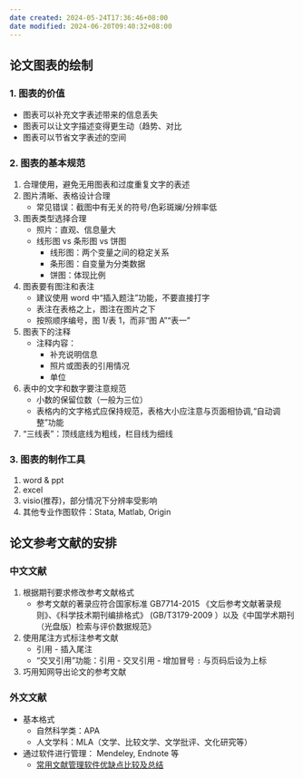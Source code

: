 ```yaml
---
date created: 2024-05-24T17:36:46+08:00
date modified: 2024-06-20T09:40:32+08:00
---
```


## 论文图表的绘制

### 1. 图表的价值

- 图表可以补充文字表述带来的信息丢失
- 图表可以让文字描述变得更生动（趋势、对比
- 图表可以节省文字表述的空间

### 2. 图表的基本规范

1. 合理使用，避免无用图表和过度重复文字的表述
2. 图片清晰、表格设计合理
	- 常见错误：截图中有无关的符号/色彩斑斓/分辨率低
3. 图表类型选择合理
	- 照片：直观、信息量大
	- 线形图 vs 条形图 vs 饼图
		- 线形图：两个变量之间的稳定关系
		- 条形图：自变量为分类数据
		- 饼图：体现比例
4. 图表要有图注和表注
	- 建议使用 word 中“插入题注”功能，不要直接打字
	- 表注在表格之上，图注在图片之下
	- 按照顺序编号，图 1/表 1，而非“图 A”“表一”
5. 图表下的注释
	- 注释内容：
		- 补充说明信息
		- 照片或图表的引用情况
		- 单位
6. 表中的文字和数字要注意规范
	- 小数的保留位数（一般为三位）
	- 表格内的文字格式应保持规范，表格大小应注意与页面相协调,“自动调整”功能
7. “三线表”：顶线底线为粗线，栏目线为细线

### 3. 图表的制作工具

1. word & ppt
2. excel
3. visio(推荐)，部分情况下分辨率受影响
4. 其他专业作图软件：Stata, Matlab, Origin

## 论文参考文献的安排

### 中文文献

1. 根据期刊要求修改参考文献格式
	- 参考文献的著录应符合国家标准 GB7714-2015 《文后参考文献著录规则》、《科学技术期刊编排格式》 (GB/T3179-2009 ）以及《中国学术期刊（光盘版）检索与评价数据规范》
2. 使用尾注方式标注参考文献
	- 引用 - 插入尾注
	- “交叉引用”功能：引用 - 交叉引用 - 增加冒号 `:` 与页码后设为上标
3. 巧用知网导出论文的参考文献

### 外文文献

- 基本格式
	- 自然科学类：APA
	- 人文学科：MLA（文学、比较文学、文学批评、文化研究等）
- 通过软件进行管理： Mendeley, Endnote 等
	- [常用文献管理软件优缺点比较及总结](https://blog.csdn.net/u010473077/article/details/73800986)
